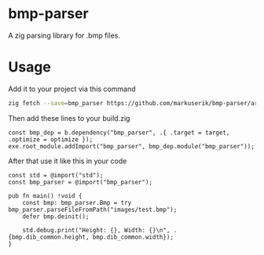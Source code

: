 # bmp-parser

A zig parsing library for .bmp files.

# Usage

Add it to your project via this command
```sh
zig fetch --save=bmp_parser https://github.com/markuserik/bmp-parser/archive/0.1.0.tar.gz
```

Then add these lines to your build.zig
```zig
const bmp_dep = b.dependency("bmp_parser", .{ .target = target, .optimize = optimize });
exe.root_module.addImport("bmp_parser", bmp_dep.module("bmp_parser"));
```

After that use it like this in your code
```zig
const std = @import("std");
const bmp_parser = @import("bmp_parser");

pub fn main() !void {
    const bmp: bmp_parser.Bmp = try bmp_parser.parseFileFromPath("images/test.bmp");
    defer bmp.deinit();

    std.debug.print("Height: {}, Width: {}\n", .{bmp.dib_common.height, bmp.dib_common.width});
}
```
